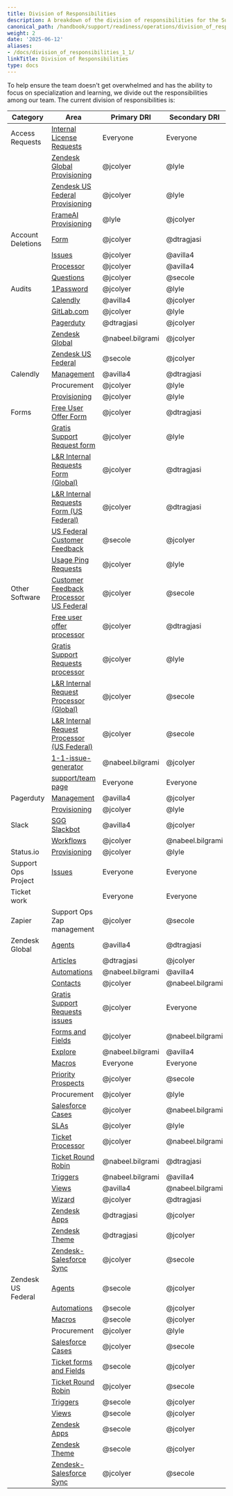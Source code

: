 ```yaml
---
title: Division of Responsibilities
description: A breakdown of the division of responsibilities for the Support Ops team
canonical_path: /handbook/support/readiness/operations/division_of_responsibilities/
weight: 2
date: '2025-06-12'
aliases:
- /docs/division_of_responsibilities_1_1/
linkTitle: Division of Responsibilities
type: docs
---
```


To help ensure the team doesn't get overwhelmed and has the ability to focus on
specialization and learning, we divide out the responsibilities among our team.
The current division of responsibilities is:

| Category            | Area                                                                                                                                                  | Primary DRI      | Secondary DRI    |
|---------------------|-------------------------------------------------------------------------------------------------------------------------------------------------------|------------------|------------------|
| Access Requests     | [Internal License Requests](https://gitlab.com/gitlab-com/team-member-epics/access-requests/-/issues/?state=opened&label_name%5B%5D=Internal-License) | Everyone         | Everyone         |
|                     | [Zendesk Global Provisioning](https://gitlab.com/gitlab-com/team-member-epics/access-requests/-/issues/)                                              | @jcolyer         | @lyle            |
|                     | [Zendesk US Federal Provisioning](https://gitlab.com/gitlab-com/team-member-epics/access-requests/-/issues/)                                          | @jcolyer         | @lyle            |
|                     | [FrameAI Provisioning](https://gitlab.com/gitlab-com/team-member-epics/access-requests/-/issues/)                                          | @lyle | @jcolyer          |
| Account Deletions   | [Form](https://gitlab.com/gitlab-com/support/support-ops/forms/account-deletion)                                                                      | @jcolyer         | @dtragjasi       |
|                     | [Issues](https://gitlab.com/gitlab-com/gdpr-request/-/issues)                                                                                         | @jcolyer         | @avilla4         |
|                     | [Processor](https://gitlab.com/gitlab-com/support/support-ops/other-software/account-deletion-processor)                                              | @jcolyer         | @avilla4         |
|                     | [Questions](https://gitlab.slack.com/archives/C04357HVCJD)                                                                                            | @jcolyer         | @secole          |
| Audits              | [1Password](https://gitlab.com/gitlab-com/support/support-ops/support-ops-tools/audits/-/issues)                                                      | @jcolyer         | @lyle            |
|                     | [Calendly](https://gitlab.com/gitlab-com/support/support-ops/support-ops-tools/audits/-/issues)                                                       | @avilla4         | @jcolyer         |
|                     | [GitLab.com](https://gitlab.com/gitlab-com/support/support-ops/support-ops-tools/audits/-/issues)                                                     | @jcolyer         | @lyle            |
|                     | [Pagerduty](https://gitlab.com/gitlab-com/support/support-ops/support-ops-tools/audits/-/issues)                                                      | @dtragjasi       | @jcolyer         |
|                     | [Zendesk Global](https://gitlab.com/gitlab-com/support/support-ops/support-ops-tools/audits/-/issues)                                                 | @nabeel.bilgrami | @jcolyer         |
|                     | [Zendesk US Federal](https://gitlab.com/gitlab-com/support/support-ops/support-ops-tools/audits/-/issues)                                             | @secole          | @jcolyer         |
| Calendly            | [Management](https://gitlab.com/gitlab-com/support/support-ops/other-software/calendly)                                                               | @avilla4         | @dtragjasi       |
|                     | Procurement                                                                                                                                           | @jcolyer         | @lyle            |
|                     | [Provisioning](https://gitlab.com/gitlab-com/team-member-epics/access-requests/-/issues/)                                                             | @jcolyer         | @lyle            |
| Forms                | [Free User Offer Form](https://gitlab.com/gitlab-com/support/support-ops/forms/free-user-offer-form)                                                  | @jcolyer         | @dtragjasi       |
|                     | [Gratis Support Request form](https://gitlab.com/gitlab-com/support/support-ops/forms/gratis-support-request-form)                                    | @jcolyer         | @lyle            |
|                     | [L&R Internal Requests Form (Global)](https://gitlab.com/gitlab-com/support/internal-requests-form)                                                   | @jcolyer         | @dtragjasi       |
|                     | [L&R Internal Requests Form (US Federal)](https://gitlab.com/gitlab-com/support/support-ops/forms/us-federal-internal-request-form)                   | @jcolyer         | @dtragjasi       |
|                     | [US Federal Customer Feedback](https://gitlab.com/gitlab-com/support/support-ops/forms/us-federal-customer-feedback)                                  | @secole          | @jcolyer         |
|                     | [Usage Ping Requests](https://gitlab.com/support/usage-ping-request)                                                                                  | @jcolyer         | @lyle            |
| Other Software      | [Customer Feedback Processor US Federal](https://gitlab.com/gitlab-com/support/support-ops/other-software/customer-feedback-processor-us-federal)     | @jcolyer         | @secole          |
|                     | [Free user offer processor](https://gitlab.com/gitlab-com/support/support-ops/other-software/free-user-offer-processor)                               | @jcolyer         | @dtragjasi       |
|                     | [Gratis Support Requests processor](https://gitlab.com/gitlab-com/support/support-ops/zendesk-global/gratis-support-requests/)                        | @jcolyer         | @lyle            |
|                     | [L&R Internal Request Processor (Global)](https://gitlab.com/gitlab-com/support/support-ops/other-software/lnr-ir-processor)                          | @jcolyer         | @secole          |
|                     | [L&R Internal Request Processor (US Federal)](https://gitlab.com/gitlab-com/support/support-ops/other-software/lnr-ir-processor-us-federal)           | @jcolyer         | @secole          |
|                     | [1-1-issue-generator](https://gitlab.com/gitlab-com/support/toolbox/1-1-issue-generator/)                                                             | @nabeel.bilgrami | @jcolyer         |
|                     | [support/team page](https://gitlab.com/gitlab-com/support/team)                                                                                       | Everyone         | Everyone         |
| Pagerduty           | [Management](https://gitlab.com/gitlab-com/support/support-ops/other-software/pagerduty)                                                              | @avilla4         | @jcolyer         |
|                     | [Provisioning](https://gitlab.com/gitlab-com/team-member-epics/access-requests/-/issues/)                                                             | @jcolyer         | @lyle            |
| Slack               | [SGG Slackbot](https://gitlab.com/gitlab-com/support/support-ops/other-software/sgg-slackbot)                                                         | @avilla4         | @jcolyer         |
|                     | [Workflows](https://gitlab.com/gitlab-com/support/support-ops/other-software/slack-workflows)                                                         | @jcolyer         | @nabeel.bilgrami |
| Status.io           | [Provisioning](https://gitlab.com/gitlab-com/team-member-epics/access-requests/-/issues/)                                                           | @jcolyer         | @lyle            |
| Support Ops Project | [Issues](https://gitlab.com/gitlab-com/support/support-ops/support-ops-project/)                                                                      | Everyone         | Everyone         |
| Ticket work         |                                                                                                                                                       | Everyone         | Everyone         |
| Zapier              | Support Ops Zap management                                                                                                                            | @jcolyer         | @secole          |
| Zendesk Global      | [Agents](https://gitlab.com/gitlab-com/support/support-ops/zendesk-global/agents)                                                                     | @avilla4         | @dtragjasi       |
|                     | [Articles](https://gitlab.com/gitlab-com/support/support-ops/zendesk-global/articles)                                                                 | @dtragjasi       | @jcolyer         |
|                     | [Automations](https://gitlab.com/gitlab-com/support/support-ops/zendesk-global/automations)                                                           | @nabeel.bilgrami | @avilla4         |
|                     | [Contacts](https://gitlab.com/gitlab-com/support/support-ops/zendesk-global/contacts)                                                                 | @jcolyer         | @nabeel.bilgrami |
|                     | [Gratis Support Requests issues](https://gitlab.com/gitlab-com/support/support-ops/zendesk-global/gratis-support-requests/-/issues)                   | @jcolyer         | Everyone         |
|                     | [Forms and Fields](https://gitlab.com/gitlab-com/support/support-ops/zendesk-global/ticket-forms-and-fields)                                          | @jcolyer         | @nabeel.bilgrami |
|                     | [Explore](https://gitlab.com/gitlab-com/support/support-ops/zendesk-global/explore)                                                                   | @nabeel.bilgrami | @avilla4         |
|                     | [Macros](https://gitlab.com/gitlab-com/support/support-ops/zendesk-global/macros)                                                                     | Everyone         | Everyone         |
|                     | [Priority Prospects](https://gitlab.com/gitlab-com/support/support-ops/support-ops-project/-/issues/new)                                              | @jcolyer         | @secole          |
|                     | Procurement                                                                                                                                           | @jcolyer         | @lyle            |
|                     | [Salesforce Cases](https://gitlab.com/gitlab-com/support/support-ops/zendesk-global/salesforce-cases)                                                 | @jcolyer         | @nabeel.bilgrami |
|                     | [SLAs](https://gitlab.com/gitlab-com/support/support-ops/zendesk-global/sla-policies)                                                                 | @jcolyer         | @lyle            |
|                     | [Ticket Processor](https://gitlab.com/gitlab-com/support/support-ops/zendesk-global/ticket-processor)                                                 | @jcolyer         | @nabeel.bilgrami |
|                     | [Ticket Round Robin](https://gitlab.com/gitlab-com/support/support-ops/zendesk-global/ticket-round-robin)                                             | @nabeel.bilgrami | @dtragjasi       |
|                     | [Triggers](https://gitlab.com/gitlab-com/support/support-ops/zendesk-global/triggers)                                                                 | @nabeel.bilgrami | @avilla4         |
|                     | [Views](https://gitlab.com/gitlab-com/support/support-ops/zendesk-global/views)                                                                       | @avilla4         | @nabeel.bilgrami |
|                     | [Wizard](https://gitlab.com/gitlab-com/support/support-ops/zendesk-global/wizard)                                                                     | @jcolyer         | @dtragjasi       |
|                     | [Zendesk Apps](https://gitlab.com/gitlab-com/support/support-ops/zendesk-global/zendesk-apps)                                                         | @dtragjasi       | @jcolyer         |
|                     | [Zendesk Theme](https://gitlab.com/gitlab-com/support/support-ops/zendesk-global/zendesk-theme)                                                       | @dtragjasi       | @jcolyer         |
|                     | [Zendesk-Salesforce Sync](https://gitlab.com/gitlab-com/support/support-ops/zendesk-global/zd-sfdc-sync-global)                                       | @jcolyer         | @secole          |
| Zendesk US Federal  | [Agents](https://gitlab.com/gitlab-com/support/support-ops/zendesk-us-federal/agents)                                                                 | @secole          | @jcolyer         |
|                     | [Automations](https://gitlab.com/gitlab-com/support/support-ops/zendesk-us-federal/automations)                                                       | @secole          | @jcolyer         |
|                     | [Macros](https://gitlab.com/gitlab-com/support/support-ops/zendesk-us-federal/macros)                                                                 | @secole          | @jcolyer         |
|                     | Procurement                                                                                                                                           | @jcolyer         | @lyle            |
|                     | [Salesforce Cases](https://gitlab.com/gitlab-com/support/support-ops/zendesk-us-federal/salesforce-cases)                                             | @jcolyer         | @secole          |
|                     | [Ticket forms and Fields](https://gitlab.com/gitlab-com/support/support-ops/zendesk-us-federal/ticket-forms-and-fields)                               | @secole          | @jcolyer         |
|                     | [Ticket Round Robin](https://gitlab.com/gitlab-com/support/support-ops/zendesk-us-federal/ticket-round-robin)                                         | @jcolyer         | @secole          |
|                     | [Triggers](https://gitlab.com/gitlab-com/support/support-ops/zendesk-us-federal/triggers)                                                             | @secole          | @jcolyer         |
|                     | [Views](https://gitlab.com/gitlab-com/support/support-ops/zendesk-us-federal/views)                                                                   | @secole          | @jcolyer         |
|                     | [Zendesk Apps](https://gitlab.com/gitlab-com/support/support-ops/zendesk-us-federal/zendesk-apps)                                                     | @secole          | @jcolyer         |
|                     | [Zendesk Theme](https://gitlab.com/gitlab-com/support/support-ops/zendesk-us-federal/zendesk-theme)                                                   | @secole          | @jcolyer         |
|                     | [Zendesk-Salesforce Sync](https://gitlab.com/gitlab-com/support/support-ops/zendesk-us-federal/zd-sfdc-sync-us-federal)                               | @jcolyer         | @secole          |
